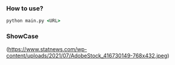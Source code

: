 ### How to use?
```bat
python main.py <URL>
```


### ShowCase

(https://www.statnews.com/wp-content/uploads/2021/07/AdobeStock_416730149-768x432.jpeg)
